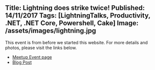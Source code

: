 Title: Lightning does strike twice!
Published: 14/11/2017
Tags: [LightningTalks, Productivity, .NET, .NET Core, Powershell, Cake]
Image: /assets/images/lightning.jpg
---
This event is from before we started this website. For more details and photos, please visit the links below.

* [Meetup Event page](https://www.meetup.com/dotnetoxford/events/244380247/)
* [Blog Post](https://www.danclarke.com/dotnetoxford-nov-2017)
